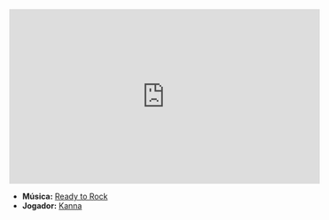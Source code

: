<iframe width="560" height="315" src="https://www.youtube.com/embed/yvQJMvms-ok?si=G4XNmi1ShwxEgSWT" title="YouTube video player" frameborder="0" allow="accelerometer; autoplay; clipboard-write; encrypted-media; gyroscope; picture-in-picture; web-share" referrerpolicy="strict-origin-when-cross-origin" allowfullscreen></iframe>

- **Música:** [Ready to Rock](content/Músicas/Ready%20to%20Rock.md)
- **Jogador:** [Kanna](../Membros/Kanna.md)